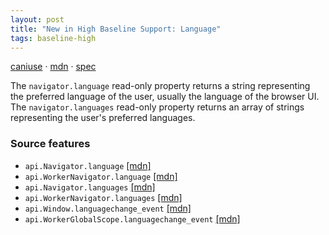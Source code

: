 ```yaml
---
layout: post
title: "New in High Baseline Support: Language"
tags: baseline-high
---
```


[caniuse](https://caniuse.com/?search=language) · [mdn](https://developer.mozilla.org/en-US/search?q=Language) · [spec](https://html.spec.whatwg.org/multipage/system-state.html#language-preferences)

The `navigator.language` read-only property returns a string representing the preferred language of the user, usually the language of the browser UI. The `navigator.languages` read-only property returns an array of strings representing the user's preferred languages.

### Source features

- ``api.Navigator.language`` [[mdn]](https://developer.mozilla.org/en-US/search?q=api.Navigator.language)
- ``api.WorkerNavigator.language`` [[mdn]](https://developer.mozilla.org/en-US/search?q=api.WorkerNavigator.language)
- ``api.Navigator.languages`` [[mdn]](https://developer.mozilla.org/en-US/search?q=api.Navigator.languages)
- ``api.WorkerNavigator.languages`` [[mdn]](https://developer.mozilla.org/en-US/search?q=api.WorkerNavigator.languages)
- ``api.Window.languagechange_event`` [[mdn]](https://developer.mozilla.org/en-US/search?q=api.Window.languagechange_event)
- ``api.WorkerGlobalScope.languagechange_event`` [[mdn]](https://developer.mozilla.org/en-US/search?q=api.WorkerGlobalScope.languagechange_event)
